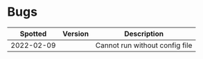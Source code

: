 # Bugs
| Spotted    | Version | Description                    |
|------------|---------|--------------------------------|
| 2022-02-09 |         | Cannot run without config file |